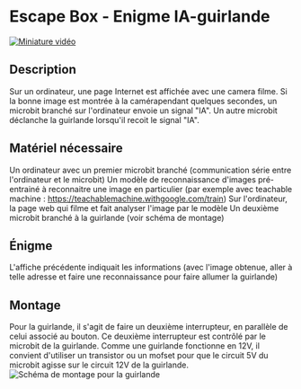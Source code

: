 # Escape Box - Enigme IA-guirlande

[![Miniature vidéo](https://img.youtube.com/vi/AJQ-Y7U1JHs/0.jpg)](https://www.youtube.com/watch?v=AJQ-Y7U1JHs)

## Description
Sur un ordinateur, une page Internet est affichée avec une camera filme. 
Si la bonne image est montrée à la camérapendant quelques secondes, un microbit branché sur l'ordinateur envoie un signal "IA".
Un autre microbit déclanche la guirlande lorsqu'il recoit le signal "IA".



## Matériel nécessaire
Un ordinateur avec un premier microbit branché (communication série entre l'ordinateur et le microbit)
Un modèle de reconnaissance d'images pré-entrainé à reconnaitre une image en particulier (par exemple avec teachable machine : https://teachablemachine.withgoogle.com/train)
Sur l'ordinateur, la page web qui filme et fait analyser l'image par le modèle
Un deuxième microbit branché à la guirlande (voir schéma de montage)


## Énigme
L'affiche précédente indiquait les informations (avec l'image obtenue, aller à telle adresse et faire une reconnaissance pour faire allumer la guirlande)

## Montage
Pour la guirlande, il s'agit de faire un deuxième interrupteur, en parallèle de celui associé au bouton. Ce deuxième interrupteur est contrôlé par le microbit de la guirlande.
Comme une guirlande fonctionne en 12V, il convient d'utiliser un transistor ou un mofset pour que le circuit 5V du microbit agisse sur le circuit 12V de la guirlande.
![Schéma de montage pour la guirlande](escapebox_4_avecia_schéma.png)
